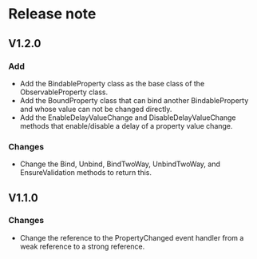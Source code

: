 # Release note

## V1.2.0

### Add

- Add the BindableProperty class as the base class of the ObservableProperty class.
- Add the BoundProperty class that can bind another BindableProperty and whose value can not be changed directly.
- Add the EnableDelayValueChange and DisableDelayValueChange methods that enable/disable a delay of a property value change.

### Changes

- Change the Bind, Unbind, BindTwoWay, UnbindTwoWay, and EnsureValidation methods to return this.

## V1.1.0

### Changes

- Change the reference to the PropertyChanged event handler from a weak reference to a strong reference.